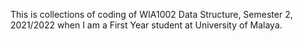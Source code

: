 This is collections of coding of WIA1002 Data Structure, Semester 2, 2021/2022 when I am a First Year student at University of Malaya.